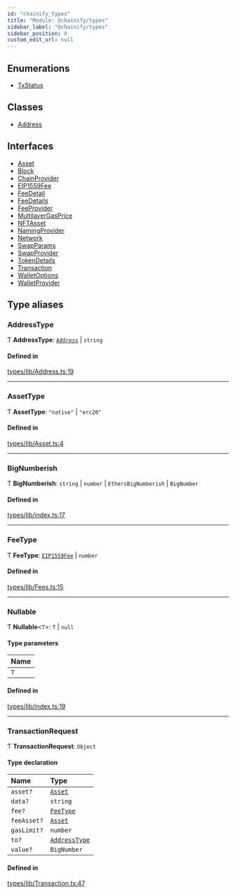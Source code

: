 ```yaml
---
id: "chainify_types"
title: "Module: @chainify/types"
sidebar_label: "@chainify/types"
sidebar_position: 0
custom_edit_url: null
---
```


## Enumerations

- [TxStatus](../enums/chainify_types.TxStatus.md)

## Classes

- [Address](../classes/chainify_types.Address.md)

## Interfaces

- [Asset](../interfaces/chainify_types.Asset.md)
- [Block](../interfaces/chainify_types.Block.md)
- [ChainProvider](../interfaces/chainify_types.ChainProvider.md)
- [EIP1559Fee](../interfaces/chainify_types.EIP1559Fee.md)
- [FeeDetail](../interfaces/chainify_types.FeeDetail.md)
- [FeeDetails](../interfaces/chainify_types.FeeDetails.md)
- [FeeProvider](../interfaces/chainify_types.FeeProvider.md)
- [MultilayerGasPrice](../interfaces/chainify_types.MultilayerGasPrice.md)
- [NFTAsset](../interfaces/chainify_types.NFTAsset.md)
- [NamingProvider](../interfaces/chainify_types.NamingProvider.md)
- [Network](../interfaces/chainify_types.Network.md)
- [SwapParams](../interfaces/chainify_types.SwapParams.md)
- [SwapProvider](../interfaces/chainify_types.SwapProvider.md)
- [TokenDetails](../interfaces/chainify_types.TokenDetails.md)
- [Transaction](../interfaces/chainify_types.Transaction.md)
- [WalletOptions](../interfaces/chainify_types.WalletOptions.md)
- [WalletProvider](../interfaces/chainify_types.WalletProvider.md)

## Type aliases

### AddressType

Ƭ **AddressType**: [`Address`](../classes/chainify_types.Address.md) \| `string`

#### Defined in

[types/lib/Address.ts:19](https://github.com/liquality/chainify/blob/540cfa69/packages/types/lib/Address.ts#L19)

___

### AssetType

Ƭ **AssetType**: ``"native"`` \| ``"erc20"``

#### Defined in

[types/lib/Asset.ts:4](https://github.com/liquality/chainify/blob/540cfa69/packages/types/lib/Asset.ts#L4)

___

### BigNumberish

Ƭ **BigNumberish**: `string` \| `number` \| `EthersBigNumberish` \| `BigNumber`

#### Defined in

[types/lib/index.ts:17](https://github.com/liquality/chainify/blob/540cfa69/packages/types/lib/index.ts#L17)

___

### FeeType

Ƭ **FeeType**: [`EIP1559Fee`](../interfaces/chainify_types.EIP1559Fee.md) \| `number`

#### Defined in

[types/lib/Fees.ts:15](https://github.com/liquality/chainify/blob/540cfa69/packages/types/lib/Fees.ts#L15)

___

### Nullable

Ƭ **Nullable**<`T`\>: `T` \| ``null``

#### Type parameters

| Name |
| :------ |
| `T` |

#### Defined in

[types/lib/index.ts:19](https://github.com/liquality/chainify/blob/540cfa69/packages/types/lib/index.ts#L19)

___

### TransactionRequest

Ƭ **TransactionRequest**: `Object`

#### Type declaration

| Name | Type |
| :------ | :------ |
| `asset?` | [`Asset`](../interfaces/chainify_types.Asset.md) |
| `data?` | `string` |
| `fee?` | [`FeeType`](chainify_types.md#feetype) |
| `feeAsset?` | [`Asset`](../interfaces/chainify_types.Asset.md) |
| `gasLimit?` | `number` |
| `to?` | [`AddressType`](chainify_types.md#addresstype) |
| `value?` | `BigNumber` |

#### Defined in

[types/lib/Transaction.ts:47](https://github.com/liquality/chainify/blob/540cfa69/packages/types/lib/Transaction.ts#L47)

